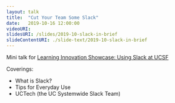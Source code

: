 ```yaml
---
layout: talk
title:  "Cut Your Team Some Slack"
date:   2019-10-16 12:00:00
videoURI:
slidesURI: /slides/2019-10-slack-in-brief
slideContentURI: ./slide-text/2019-10-slack-in-brief
---
```


Mini talk for [Learning Innovation Showcase: Using Slack at UCSF](https://calendar.ucsf.edu/event/learning_innovation_showcase_344)

Coverings:
- What is Slack?
- Tips for Everyday Use
- UCTech (the UC Systemwide Slack Team)
